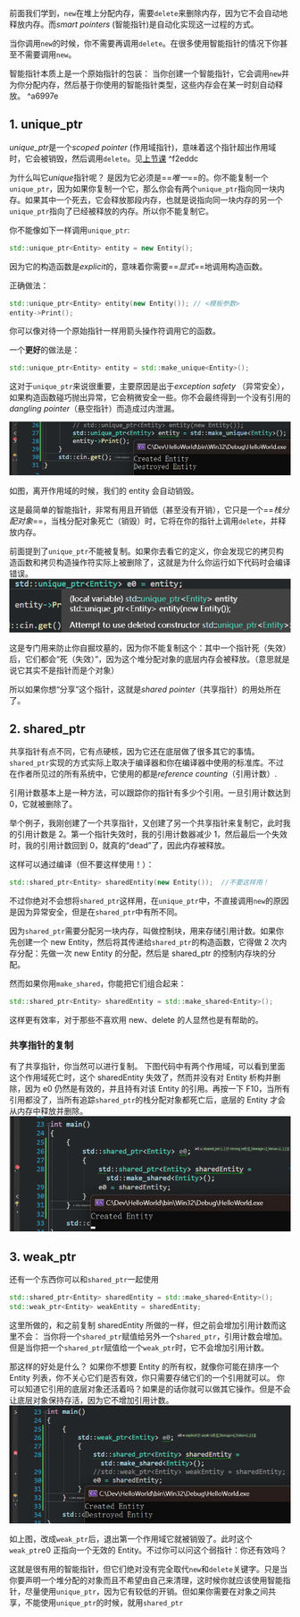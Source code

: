 前面我们学到，`new`在堆上分配内存，需要`delete`来删除内存，因为它不会自动地释放内存。而*smart pointers* (智能指针)是自动化实现这一过程的方式。

当你调用`new`的时候，你不需要再调用`delete`。在很多使用智能指针的情况下你甚至不需要调用`new`。

智能指针本质上是一个原始指针的包装：
当你创建一个智能指针，它会调用`new`并为你分配内存，然后基于你使用的智能指针类型，这些内存会在某一时刻自动释放。 ^a6997e

## 1. unique_ptr

*unique_ptr*是一个*scoped pointer* (作用域指针)，意味着这个指针超出作用域时，它会被销毁，然后调用`delete`。见[上节课](<43%20Object%20Lifetime%20in%20C++%20(Stack_Scope%20Lifetimes).md#^58d90d>) ^f2eddc

为什么叫它*unique*指针呢？
是因为它必须是==_唯一_==的。你不能复制一个`unique_ptr`，因为如果你复制一个它，那么你会有两个`unique_ptr`指向同一块内存。如果其中一个死去，它会释放那段内存，也就是说指向同一块内存的另一个`unique_ptr`指向了已经被释放的内存。所以你不能复制它。

你不能像如下一样调用`unique_ptr`:

```cpp
std::unique_ptr<Entity> entity = new Entity();
```

因为它的构造函数是*explicit*的，意味着你需要==_显式_==地调用构造函数。

正确做法：

```cpp
std::unique_ptr<Entity> entity(new Entity()); // <模板参数>
entity->Print();
```

你可以像对待一个原始指针一样用箭头操作符调用它的函数。

一个**更好**的做法是：

```cpp
std::unique_ptr<Entity> entity = std::make_unique<Entity>();
```

这对于`unique_ptr`来说很重要，主要原因是出于*exception safety* （异常安全），如果构造函数碰巧抛出异常，它会稍微安全一些。你不会最终得到一个没有引用的*dangling pointer*（悬空指针）而造成过内泄漏。

![](./storage%20bag/Pasted%20image%2020230710164219.png)

如图，离开作用域的时候，我们的 entity 会自动销毁。

这是最简单的智能指针，非常有用且开销低（甚至没有开销），它只是一个==_栈分配对象_==，当栈分配对象死亡（销毁）时，它将在你的指针上调用`delete`，并释放内存。

前面提到了`unique_ptr`不能被复制。如果你去看它的定义，你会发现它的拷贝构造函数和拷贝构造操作符实际上被删除了，这就是为什么你运行如下代码时会编译错误。
![](./storage%20bag/Pasted%20image%2020230710164823.png)

这是专门用来防止你自掘坟墓的，因为你不能复制这个：其中一个指针死（失效）后，它们都会“死（失效）”，因为这个堆分配对象的底层内存会被释放。（意思就是说它其实不是指针而是个对象）

所以如果你想“分享”这个指针，这就是*shared pointer*（共享指针）的用处所在了。

## 2. shared_ptr

共享指针有点不同，它有点硬核，因为它还在底层做了很多其它的事情。
`shared_ptr`实现的方式实际上取决于编译器和你在编译器中使用的标准库。不过在作者所见过的所有系统中，它使用的都是*reference counting*（引用计数）.

引用计数基本上是一种方法，可以跟踪你的指针有多少个引用。一旦引用计数达到 0，它就被删除了。

举个例子，我刚创建了一个共享指针，又创建了另一个共享指针来复制它，此时我的引用计数是 2。第一个指针失效时，我的引用计数器减少 1，然后最后一个失效时，我的引用计数回到 0，就真的“dead”了，因此内存被释放。

这样可以通过编译（但不要这样使用！）：

```cpp
std::shared_ptr<Entity> sharedEntity(new Entity());  //不要这样用！
```

不过你绝对不会想将`shared_ptr`这样用，在`unique_ptr`中，不直接调用`new`的原因是因为异常安全，但是在`shared_ptr`中有所不同。

因为`shared_ptr`需要分配另一块内存，叫做控制块，用来存储引用计数。如果你先创建一个 new Entity，然后将其传递给`shared_ptr`的构造函数，它得做 2 次内存分配：先做一次 new Entity 的分配，然后是 shared_ptr 的控制内存块的分配。

然而如果你用`make_shared`，你能把它们组合起来：

```cpp
std::shared_ptr<Entity> sharedEntity = std::make_shared<Entity>();
```

这样更有效率，对于那些不喜欢用 new、delete 的人显然也是有帮助的。

### 共享指针的复制

有了共享指针，你当然可以进行复制。
下图代码中有两个作用域，可以看到里面这个作用域死亡时，这个 sharedEntity 失效了，然而并没有对 Entity 析构并删除，因为 e0 仍然是有效的，并且持有对该 Entity 的引用。再按一下 F10，当所有引用都没了，当所有追踪`shared_ptr`的栈分配对象都死亡后，底层的 Entity 才会从内存中释放并删除。
![](./storage%20bag/Pasted%20image%2020230711154437.png)

## 3. weak_ptr

还有一个东西你可以和`shared_ptr`一起使用

```cpp
std::shared_ptr<Entity> sharedEntity = std::make_shared<Entity>();
std::weak_ptr<Entity> weakEntity = sharedEntity;
```

这里所做的，和之前复制 sharedEntity 所做的一样，但之前会增加引用计数而这里不会：
当你将一个`shared_ptr`赋值给另外一个`shared_ptr`，引用计数会增加。但是当你把一个`shared_ptr`赋值给一个`weak_ptr`时，它不会增加引用计数。

那这样的好处是什么？
如果你不想要 Entity 的所有权，就像你可能在排序一个 Entity 列表，你不关心它们是否有效，你只需要存储它们的一个引用就可以。
你可以知道它引用的底层对象还活着吗？如果是的话你就可以做其它操作。但是不会让底层对象保持存活，因为它不增加引用计数。
![](./storage%20bag/Pasted%20image%2020230711160448.png)

如上图，改成`weak_ptr`后，退出第一个作用域它就被销毁了。此时这个`weak_ptr`e0 正指向一个无效的 Entity。不过你可以问这个弱指针：你还有效吗？

这就是很有用的智能指针，但它们绝对没有完全取代`new`和`delete`关键字。只是当你要声明一个堆分配的对象而且不希望由自己来清理，这时候你就应该使用智能指针，尽量使用`unique_ptr`，因为它有较低的开销。但如果你需要在对象之间共享，不能使用`unique_ptr`的时候，就用`shared_ptr`
